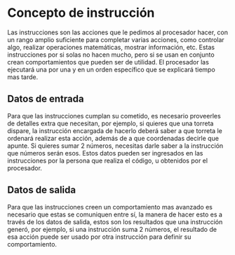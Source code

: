 # Concepto de instrucción

Las instrucciones son las acciones que le pedimos al procesador hacer, con un rango amplio suficiente para completar varias acciones, como controlar algo, realizar operaciones matemáticas, mostrar información, etc. Estas instrucciones por si solas no hacen mucho, pero si se usan en conjunto crean comportamientos que pueden ser de utilidad. El procesador las ejecutará una por una y en un orden específico que se explicará tiempo mas tarde.

## Datos de entrada

Para que las instrucciones cumplan su cometido, es necesario proveerles de detalles extra que necesitan, por ejemplo, si quieres que una torreta dispare, la instrucción encargada de hacerlo deberá saber a que torreta le ordenará realizar esta acción, además de a que coordenadas decirle que apunte. Si quieres sumar 2 números, necesitas darle saber a la instrucción que números serán esos. Estos datos pueden ser ingresados en las instrucciones por la persona que realiza el código, u obtenidos por el procesador.

## Datos de salida

Para que las instrucciones creen un comportamiento mas avanzado es necesario que estas se comuniquen entre sí, la manera de hacer esto es a través de los datos de salida, estos son los resultados que una instrucción generó, por ejemplo, si una instrucción suma 2 números, el resultado de esa acción puede ser usado por otra instrucción para definir su comportamiento.